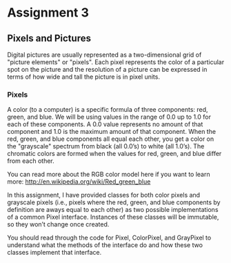 # Assignment 3

## Pixels and Pictures

Digital pictures are usually represented as a two-dimensional grid of "picture elements" or "pixels". Each pixel represents the color of a particular spot on the picture and the resolution of a picture can be expressed in terms of how wide and tall the picture is in pixel units.  

### Pixels

A color (to a computer) is a specific formula of three components: red, green, and blue. We will be using values in the range of 0.0 up to 1.0 for each of these components. A 0.0 value represents no amount of that component and 1.0 is the maximum amount of that component. When the red, green, and blue components all equal each other, you get a color on the "grayscale" spectrum from black (all 0.0’s) to white (all 1.0’s). The chromatic colors are formed when the values for red, green, and blue differ from each other.

You can read more about the RGB color model here if you want to learn more: http://en.wikipedia.org/wiki/Red_green_blue

In this assignment, I have provided classes for both color pixels and grayscale pixels (i.e., pixels where the red, green, and blue components by definition are aways equal to each other) as two possible implementations of a common Pixel interface. Instances of these classes will be immutable, so they won’t change once created. 

You should read through the code for Pixel, ColorPixel, and GrayPixel to understand what the methods of the interface do and how these two classes implement that interface.

